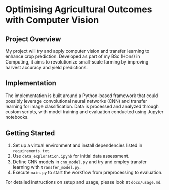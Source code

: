 # Optimising Agricultural Outcomes with Computer Vision

## Project Overview
My project will try and apply computer vision and transfer learning to enhance crop prediction. Developed as part of my BSc (Hons) in Computing, it aims to revolutionize small-scale farming by improving harvest accuracy and yield predictions.

## Implementation
The implementation is built around a Python-based framework that could possibly leverage convolutional neural networks (CNN) and transfer learning for image classification. Data is processed and analyzed through custom scripts, with model training and evaluation conducted using Jupyter notebooks.

## Getting Started
1. Set up a virtual environment and install dependencies listed in `requirements.txt`.
2. Use `data_exploration.ipynb` for initial data assessment.
3. Define CNN models in `cnn_model.py` and try and employ transfer learning with `transfer_model.py`.
4. Execute `main.py` to start the workflow from preprocessing to evaluation.

For detailed instructions on setup and usage, please look at `docs/usage.md`.
